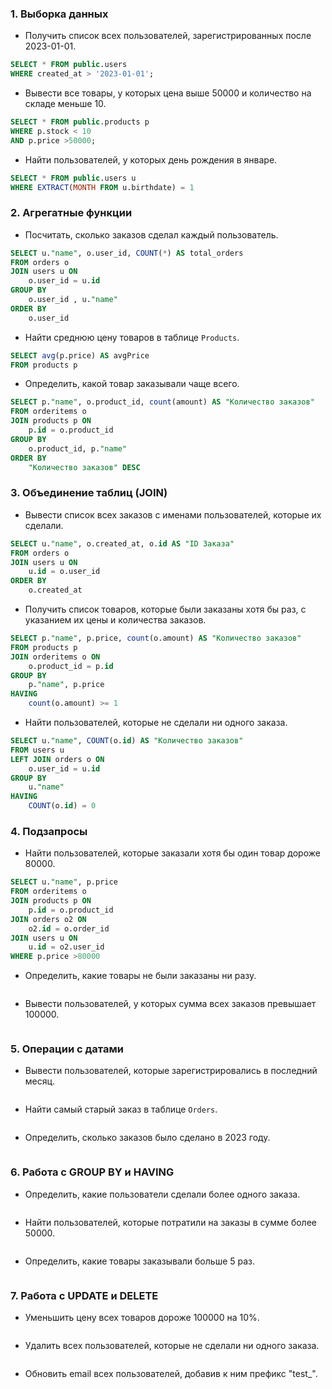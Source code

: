 ### 1. **Выборка данных**
   - Получить список всех пользователей, зарегистрированных после 2023-01-01.
```sql
SELECT * FROM public.users
WHERE created_at > '2023-01-01';
```
   - Вывести все товары, у которых цена выше 50000 и количество на складе меньше 10.
```sql
SELECT * FROM public.products p
WHERE p.stock < 10
AND p.price >50000;
```
   - Найти пользователей, у которых день рождения в январе.
```sql
SELECT * FROM public.users u
WHERE EXTRACT(MONTH FROM u.birthdate) = 1
```
### 2. **Агрегатные функции**
   - Посчитать, сколько заказов сделал каждый пользователь.
```sql
SELECT u."name", o.user_id, COUNT(*) AS total_orders
FROM orders o
JOIN users u ON
	o.user_id = u.id
GROUP BY
	o.user_id , u."name"
ORDER BY
	o.user_id
```
   - Найти среднюю цену товаров в таблице `Products`.
```sql
SELECT avg(p.price) AS avgPrice
FROM products p
```
   - Определить, какой товар заказывали чаще всего.
```sql
SELECT p."name", o.product_id, count(amount) AS "Количество заказов"
FROM orderitems o
JOIN products p ON
	p.id = o.product_id
GROUP BY
	o.product_id, p."name"
ORDER BY
	"Количество заказов" DESC
```

### 3. **Объединение таблиц (JOIN)**
   - Вывести список всех заказов с именами пользователей, которые их сделали.
```sql
SELECT u."name", o.created_at, o.id AS "ID Заказа"
FROM orders o
JOIN users u ON
	u.id = o.user_id
ORDER BY
	o.created_at
```
   - Получить список товаров, которые были заказаны хотя бы раз, с указанием их цены и количества заказов.
```sql
SELECT p."name", p.price, count(o.amount) AS "Количество заказов"
FROM products p
JOIN orderitems o ON
	o.product_id = p.id
GROUP BY
	p."name", p.price
HAVING
	count(o.amount) >= 1
```
   - Найти пользователей, которые не сделали ни одного заказа.
```sql
SELECT u."name", COUNT(o.id) AS "Количество заказов"
FROM users u
LEFT JOIN orders o ON
	o.user_id = u.id
GROUP BY
	u."name"
HAVING
	COUNT(o.id) = 0
```

### 4. **Подзапросы**
   - Найти пользователей, которые заказали хотя бы один товар дороже 80000.
```sql
SELECT u."name", p.price
FROM orderitems o
JOIN products p ON
	p.id = o.product_id
JOIN orders o2 ON
	o2.id = o.order_id
JOIN users u ON
	u.id = o2.user_id
WHERE p.price >80000
```
   - Определить, какие товары не были заказаны ни разу.
```sql

```
   - Вывести пользователей, у которых сумма всех заказов превышает 100000.
```sql

```

### 5. **Операции с датами**
   - Вывести пользователей, которые зарегистрировались в последний месяц.
```sql

```
   - Найти самый старый заказ в таблице `Orders`.
```sql

```
   - Определить, сколько заказов было сделано в 2023 году.
```sql

```

### 6. **Работа с GROUP BY и HAVING**
   - Определить, какие пользователи сделали более одного заказа.
```sql

```
   - Найти пользователей, которые потратили на заказы в сумме более 50000.
```sql

```
   - Определить, какие товары заказывали больше 5 раз.
```sql

```

### 7. **Работа с UPDATE и DELETE**
   - Уменьшить цену всех товаров дороже 100000 на 10%.
```sql

```
   - Удалить всех пользователей, которые не сделали ни одного заказа.
```sql

```
   - Обновить email всех пользователей, добавив к ним префикс "test_".
```sql

```